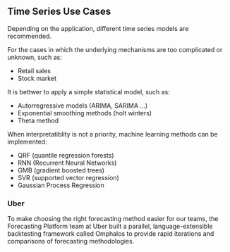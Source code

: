 ## Time Series Use Cases 

Depending on the application, different time series models are recommended. 

For the cases in which the underlying mechanisms are too complicated or unknown, such as:
* Retail sales 
* Stock market 

It is bettwer to apply a simple statistical model, such as:
* Autorregressive models (ARIMA, SARIMA ...)
* Exponential smoothing methods (holt winters)
* Theta method 

When interpretatiblity is not a priority, machine learning methods can be implemented: 
* QRF (quantile regression forests) 
* RNN (Recurrent Neural Networks) 
* GMB (gradient boosted trees)
* SVR (supported vector regression)
* Gaussian Process Regression 

### Uber 

To make choosing the right forecasting method easier for our teams, the Forecasting Platform team at Uber built a parallel, language-extensible backtesting framework called Omphalos to provide rapid iterations and comparisons of forecasting methodologies. 
